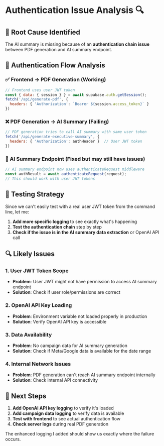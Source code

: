 # Authentication Issue Analysis 🔍

## 🎯 **Root Cause Identified**

The AI summary is missing because of an **authentication chain issue** between PDF generation and AI summary endpoint.

## 🔄 **Authentication Flow Analysis**

### **✅ Frontend → PDF Generation (Working)**
```javascript
// Frontend uses user JWT token
const { data: { session } } = await supabase.auth.getSession();
fetch('/api/generate-pdf', {
  headers: { 'Authorization': `Bearer ${session.access_token}` }
})
```

### **❌ PDF Generation → AI Summary (Failing)**
```javascript
// PDF generation tries to call AI summary with same user token
fetch('/api/generate-executive-summary', {
  headers: { 'Authorization': authHeader }  // User JWT token
})
```

### **🔧 AI Summary Endpoint (Fixed but may still have issues)**
```javascript
// AI summary endpoint now uses authenticateRequest middleware
const authResult = await authenticateRequest(request);
// This should work with user JWT tokens
```

## 🧪 **Testing Strategy**

Since we can't easily test with a real user JWT token from the command line, let me:

1. **Add more specific logging** to see exactly what's happening
2. **Test the authentication chain** step by step
3. **Check if the issue is in the AI summary data extraction** or OpenAI API call

## 🔍 **Likely Issues**

### **1. User JWT Token Scope**
- **Problem**: User JWT might not have permission to access AI summary endpoint
- **Solution**: Check if user role/permissions are correct

### **2. OpenAI API Key Loading**
- **Problem**: Environment variable not loaded properly in production
- **Solution**: Verify OpenAI API key is accessible

### **3. Data Availability**
- **Problem**: No campaign data for AI summary generation
- **Solution**: Check if Meta/Google data is available for the date range

### **4. Internal Network Issues**
- **Problem**: PDF generation can't reach AI summary endpoint internally
- **Solution**: Check internal API connectivity

## 🚀 **Next Steps**

1. **Add OpenAI API key logging** to verify it's loaded
2. **Add campaign data logging** to verify data is available
3. **Test with frontend** to see actual authentication flow
4. **Check server logs** during real PDF generation

The enhanced logging I added should show us exactly where the failure occurs.
